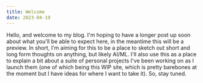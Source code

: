 ```yaml
---
title: Welcome
date: 2023-04-19
---
```


Hello, and welcome to my blog. I'm hoping to have a longer post up soon about what you'll be able to expect here, in the meantime this will be a preview. In short, I'm aiming for this to be a place to sketch out short and long form thoughts on anything, but likely AI/ML. I'll also use this as a place to explain a bit about a suite of personal projects I've been working on as I launch them (one of which being this WIP site, which is pretty barebones at the moment but I have ideas for where I want to take it). So, stay tuned.
